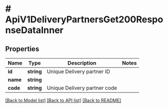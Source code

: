 # # ApiV1DeliveryPartnersGet200ResponseDataInner

## Properties

Name | Type | Description | Notes
------------ | ------------- | ------------- | -------------
**id** | **string** | Unique Delivery partner ID |
**name** | **string** |  |
**code** | **string** | Unique Delivery partner code |

[[Back to Model list]](../../README.md#models) [[Back to API list]](../../README.md#endpoints) [[Back to README]](../../README.md)
